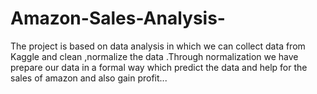 # Amazon-Sales-Analysis-
The project is based on data analysis in which we can collect data from Kaggle and clean ,normalize the data .Through normalization we have prepare our data in a formal way which predict the data and help for the sales of amazon and also gain profit...
